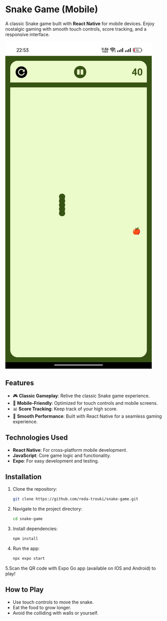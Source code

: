 # Snake Game (Mobile)

A classic Snake game built with **React Native** for mobile devices. Enjoy nostalgic gaming with smooth touch controls, score tracking, and a responsive interface.

![Snake Game Screenshot](./assets/images/screenshot.png) <!-- Add a screenshot if available -->

## Features
- 🎮 **Classic Gameplay**: Relive the classic Snake game experience.
- 📱 **Mobile-Friendly**: Optimized for touch controls and mobile screens.
- 📊 **Score Tracking**: Keep track of your high score.
- 🚀 **Smooth Performance**: Built with React Native for a seamless gaming experience.

## Technologies Used
- **React Native**: For cross-platform mobile development.
- **JavaScript**: Core game logic and functionality.
- **Expo**: For easy development and testing.

## Installation
1. Clone the repository:
   ```bash
   git clone https://github.com/reda-trouki/snake-game.git
   ```
2. Navigate to the project directory:
   ```bash
   cd snake-game
   ````
3. Install dependencies:
   ```bash
   npm install
   ```
4. Run the app:
   ```bash
   npx expo start
   ```
5.Scan the QR code with Expo Go app (available on IOS and Android) to play!

## How to Play
  - Use touch controls to move the snake.
  - Eat the food to grow longer.
  - Avoid the colliding with walls or yourself.
